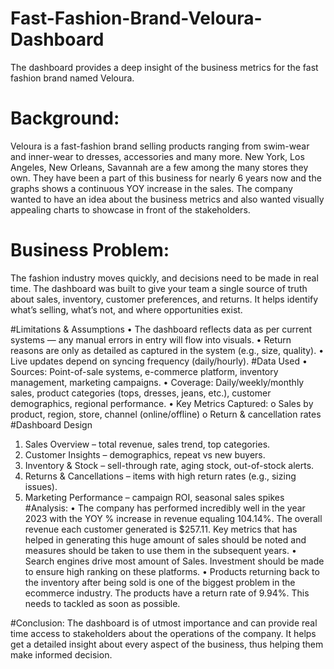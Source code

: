 # Fast-Fashion-Brand-Veloura-Dashboard
The dashboard provides a deep insight of the business metrics for the fast fashion brand named Veloura.

# Background:
Veloura is a fast-fashion brand selling products ranging from swim-wear and inner-wear to dresses, accessories and many more. New York, Los Angeles, New Orleans, Savannah are a few among the many stores they own. They have been a part of this business for nearly 6 years now and  the graphs shows a continuous YOY increase in the sales. 
The company wanted to have an idea about the business metrics and also wanted visually appealing charts to showcase in front of the stakeholders.

# Business Problem:
The fashion industry moves quickly, and decisions need to be made in real time. The dashboard was built to give your team a single source of truth about sales, inventory, customer preferences, and returns. It helps identify what’s selling, what’s not, and where opportunities exist.

#Limitations & Assumptions
•	The dashboard reflects data as per current systems — any manual errors in entry will flow into visuals.
•	Return reasons are only as detailed as captured in the system (e.g., size, quality).
•	Live updates depend on syncing frequency (daily/hourly).
#Data Used
•	Sources: Point-of-sale systems, e-commerce platform, inventory management, marketing campaigns.
•	Coverage: Daily/weekly/monthly sales, product categories (tops, dresses, jeans, etc.), customer demographics, regional performance.
•	Key Metrics Captured:
o	Sales by product, region, store, channel (online/offline)
o	Return & cancellation rates
#Dashboard Design
1.	Sales Overview – total revenue, sales trend, top categories.
2.	Customer Insights – demographics, repeat vs new buyers.
3.	Inventory & Stock – sell-through rate, aging stock, out-of-stock alerts.
4.	Returns & Cancellations – items with high return rates (e.g., sizing issues).
5.	Marketing Performance – campaign ROI, seasonal sales spikes
#Analysis:
•	The company has performed incredibly well in the year 2023 with the YOY % increase in revenue equaling 104.14%. The overall revenue each customer generated is $257.11. Key metrics that has helped in generating this huge amount of sales should be noted and measures should be taken to use them in the subsequent years.
•	Search engines drive most amount of Sales. Investment should be made to ensure high ranking on these platforms.
•	Products returning back to the inventory after being sold is one of the biggest problem in the ecommerce industry. The products have a return rate of 9.94%. This needs to tackled as soon as possible.

#Conclusion:
The dashboard is of utmost importance and can provide real time access to stakeholders about the operations of the company. It helps get a detailed insight about every aspect of the business, thus helping them make informed decision.
